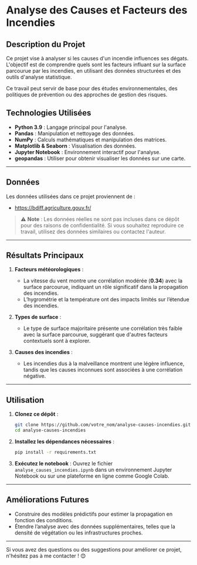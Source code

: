 
# **Analyse des Causes et Facteurs des Incendies**

## **Description du Projet**
Ce projet vise à analyser si les causes d'un incendie influences ses dégats. L'objectif est de comprendre quels sont les facteurs influant sur la surface parcourue par les incendies, en utilisant des données structurées et des outils d'analyse statistique.

Ce travail peut servir de base pour des études environnementales, des politiques de prévention ou des approches de gestion des risques.

## **Technologies Utilisées**
- **Python 3.9** : Langage principal pour l'analyse.
- **Pandas** : Manipulation et nettoyage des données.
- **NumPy** : Calculs mathématiques et manipulation des matrices.
- **Matplotlib & Seaborn** : Visualisation des données.
- **Jupyter Notebook** : Environnement interactif pour l'analyse.
- **geopandas** : Utiliser pour obtenir visualiser les données sur une carte.
---

## **Données**
Les données utilisées dans ce projet proviennent de :
- https://bdiff.agriculture.gouv.fr/

> ⚠️ **Note** : Les données réelles ne sont pas incluses dans ce dépôt pour des raisons de confidentialité. Si vous souhaitez reproduire ce travail, utilisez des données similaires ou contactez l'auteur.

---

## **Résultats Principaux**
1. **Facteurs météorologiques** :
   - La vitesse du vent montre une corrélation modérée (**0.34**) avec la surface parcourue, indiquant un rôle significatif dans la propagation des incendies.
   - L’hygrométrie et la température ont des impacts limités sur l’étendue des incendies.

2. **Types de surface** :
   - Le type de surface majoritaire présente une corrélation très faible avec la surface parcourue, suggérant que d'autres facteurs contextuels sont à explorer.

3. **Causes des incendies** :
   - Les incendies dus à la malveillance montrent une légère influence, tandis que les causes inconnues sont associées à une corrélation négative.

---

## **Utilisation**
1. **Clonez ce dépôt** :
   ```bash
   git clone https://github.com/votre_nom/analyse-causes-incendies.git
   cd analyse-causes-incendies
   ```

2. **Installez les dépendances nécessaires** :
   ```bash
   pip install -r requirements.txt
   ```

3. **Exécutez le notebook** :
   Ouvrez le fichier `analyse_causes_incendies.ipynb` dans un environnement Jupyter Notebook ou sur une plateforme en ligne comme Google Colab.

---

## **Améliorations Futures**
- Construire des modèles prédictifs pour estimer la propagation en fonction des conditions.
- Étendre l’analyse avec des données supplémentaires, telles que la densité de végétation ou les infrastructures proches.

---

Si vous avez des questions ou des suggestions pour améliorer ce projet, n'hésitez pas à me contacter ! 😊
